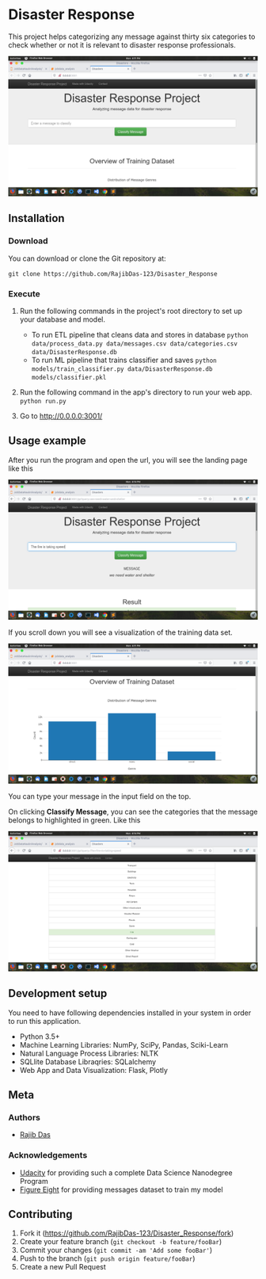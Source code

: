 # Disaster Response

This project helps categorizing any message against thirty six categories to check whether or not it is relevant to disaster response professionals. 

![Home Page](imgs/landing.png)

## Installation

### Download

You can download or clone the Git repository at:
```
git clone https://github.com/RajibDas-123/Disaster_Response
```
### Execute

1. Run the following commands in the project's root directory to set up your database and model.

    - To run ETL pipeline that cleans data and stores in database
        `python data/process_data.py data/messages.csv data/categories.csv data/DisasterResponse.db`
    - To run ML pipeline that trains classifier and saves
        `python models/train_classifier.py data/DisasterResponse.db models/classifier.pkl`

2. Run the following command in the app's directory to run your web app.
    `python run.py`

3. Go to http://0.0.0.0:3001/


## Usage example

After you run the program and open the url, you will see the landing page like this

![Querying](imgs/querying.png)



If you scroll down you will see a visualization of the training data set.

![Training Data Visualize](imgs/data_visualize.png)



You can type your message in the input field on the top.



On clicking **Classify Message**, you can see the categories that the message belongs to highlighted in green. Like this

![CLassification Result](imgs/classification_result.png)

## Development setup

You need to have following dependencies installed in your system in order to run this application.

* Python 3.5+ 
* Machine Learning Libraries: NumPy, SciPy, Pandas, Sciki-Learn
* Natural Language Process Libraries: NLTK
* SQLlite Database Libraqries: SQLalchemy
* Web App and Data Visualization: Flask, Plotly


## Meta
### Authors

* [Rajib Das](https://github.com/RajibDas-123)

### Acknowledgements

* [Udacity](https://www.udacity.com/) for providing such a complete Data Science Nanodegree Program
* [Figure Eight](https://www.figure-eight.com/) for providing messages dataset to train my model

## Contributing

1. Fork it (<https://github.com/RajibDas-123/Disaster_Response/fork>)
2. Create your feature branch (`git checkout -b feature/fooBar`)
3. Commit your changes (`git commit -am 'Add some fooBar'`)
4. Push to the branch (`git push origin feature/fooBar`)
5. Create a new Pull Request
